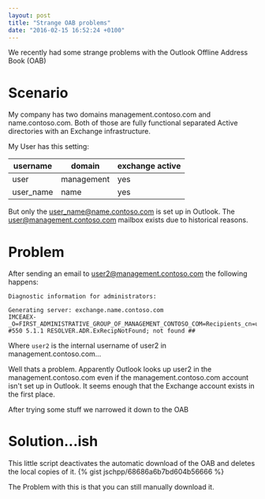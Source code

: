 ```yaml
---
layout: post
title: "Strange OAB problems"
date: "2016-02-15 16:52:24 +0100"
---
```

We recently had some strange problems with the Outlook Offline Address Book (OAB)

# Scenario
My company has two domains management.contoso.com and name.contoso.com. Both of those are fully functional separated Active directories with an Exchange infrastructure.

My User has this setting:

| username  | domain     | exchange active |
|-----------|------------|-----------------|
| user      | management | yes             |
| user_name | name       | yes             |

But only the user_name@name.contoso.com is set up in Outlook. The user@management.contoso.com mailbox exists due to historical reasons.

# Problem
After sending an email to user2@management.contoso.com the following happens:

    Diagnostic information for administrators:

    Generating server: exchange.name.contoso.com
    IMCEAEX-_O=FIRST_ADMINISTRATIVE_GROUP_OF_MANAGEMENT_CONTOSO_COM=Recipients_cn=user2@name.contoso.com
    #550 5.1.1 RESOLVER.ADR.ExRecipNotFound; not found ##

Where `user2` is the internal username of user2 in management.contoso.com...

Well thats a problem. Apparently Outlook looks up user2 in the management.contoso.com even if the management.contoso.com account isn't set up in Outlook. It seems enough that the Exchange account exists in the first place.

After trying some stuff we narrowed it down to the OAB

# Solution...ish
This little script deactivates the automatic download of the OAB and deletes the local copies of it.
{% gist jschpp/68686a6b7bd604b56666 %}

The Problem with this is that you can still manually download it.
